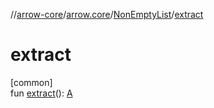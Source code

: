 //[arrow-core](../../../index.md)/[arrow.core](../index.md)/[NonEmptyList](index.md)/[extract](extract.md)

# extract

[common]\
fun [extract](extract.md)(): [A](index.md)
